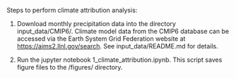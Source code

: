 Steps to perform climate attribution analysis:

1. Download monthly precipitation data into the directory input_data/CMIP6/. Climate model data from the CMIP6 database can be accessed via the Earth System Grid Federation website at https://aims2.llnl.gov/search. See input_data/README.md for details.

2. Run the jupyter notebook 1_climate_attribution.ipynb. This script saves figure files to the /figures/ directory. 

